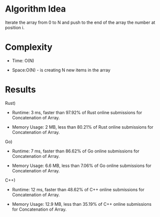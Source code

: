# Algorithm Idea

Iterate the array from 0 to N and push to the end of the array the number at position i.

# Complexity

- Time: O(N)

- Space:O(N) - is creating N new items in the array

# Results

Rust)

- Runtime: 3 ms, faster than 97.92% of Rust online submissions for Concatenation of Array.

- Memory Usage: 2 MB, less than 80.21% of Rust online submissions for Concatenation of Array.

Go)

- Runtime: 7 ms, faster than 86.62% of Go online submissions for Concatenation of Array.

- Memory Usage: 6.6 MB, less than 7.06% of Go online submissions for Concatenation of Array.

C++)

- Runtime: 12 ms, faster than 48.62% of C++ online submissions for Concatenation of Array.

- Memory Usage: 12.9 MB, less than 35.19% of C++ online submissions for Concatenation of Array.
